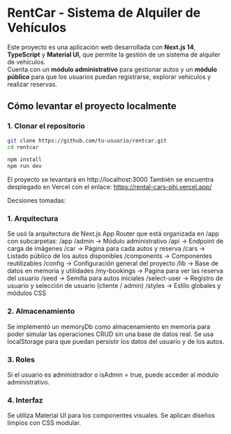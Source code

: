 # RentCar - Sistema de Alquiler de Vehículos

Este proyecto es una aplicación web desarrollada con **Next.js 14**, **TypeScript** y **Material UI**, que permite la gestión de un sistema de alquiler de vehículos.  
Cuenta con un **módulo administrativo** para gestionar autos y un **módulo público** para que los usuarios puedan registrarse, explorar vehículos y realizar reservas.

## Cómo levantar el proyecto localmente

### 1. Clonar el repositorio

```bash
git clone https://github.com/tu-usuario/rentcar.git
cd rentcar

npm install
npm run dev
```
El proyecto se levantará en http://localhost:3000
También se encuentra desplegado en Vercel con el enlace: https://rental-cars-phi.vercel.app/

Decsiones tomadas:
### 1. Arquitectura

Se usó la arquitectura de Next.js App Router que está organizada en /app con subcarpetas:
    /app
        /admin               -> Módulo administrativo
        /api                 -> Endpoint de carga de imágenes
        /car                 -> Página para cada autos y reserva
        /cars                -> Listado público de los autos disponibles
        /components          -> Componentes reutilizables
        /config              -> Configuración general del proyecto
        /lib                 -> Base de datos en memoria y utilidades
        /my-bookings         -> Pagina para ver las reserva del usuario
        /seed                -> Semilla para autos iniciales
        /select-user         -> Registro de usuario y selección de usuario (cliente / admin)
        /styles              -> Estilo globales y módulos CSS

### 2. Almacenamiento

Se implementó un memoryDb como almacenamiento en memoria para poder simular las operaciones CRUD sin una base de datos real.
Se usa localStorage para que puedan persistir los datos del usuario y de los autos.

### 3. Roles
Si el usuario es administrador o isAdmin = true, puede acceder al módulo administrativo.

### 4. Interfaz
Se utiliza Material UI para los componentes visuales.
Se aplican diseños limpios con CSS modular.

